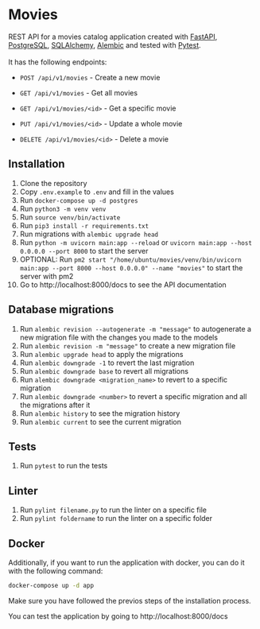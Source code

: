 # Movies
REST API for a movies catalog application created with [FastAPI](https://fastapi.tiangolo.com/), [PostgreSQL](https://www.postgresql.org/), [SQLAlchemy](https://www.sqlalchemy.org/), [Alembic](https://alembic.sqlalchemy.org/) and tested with [Pytest](https://docs.pytest.org/en/stable/).
<br>
<br>
It has the following endpoints:

- `POST /api/v1/movies` - Create a new movie

- `GET /api/v1/movies` - Get all movies

- `GET /api/v1/movies/<id>` - Get a specific movie

- `PUT /api/v1/movies/<id>` - Update a whole movie

- `DELETE /api/v1/movies/<id>` - Delete a movie

## Installation
1. Clone the repository
2. Copy `.env.example` to `.env` and fill in the values
3. Run `docker-compose up -d postgres`
4. Run `python3 -m venv venv`
5. Run `source venv/bin/activate`
6. Run `pip3 install -r requirements.txt`
7. Run migrations with `alembic upgrade head`
8. Run `python -m uvicorn main:app --reload` or `uvicorn main:app --host 0.0.0.0 --port 8000` to start the server
9. OPTIONAL: Run `pm2 start "/home/ubuntu/movies/venv/bin/uvicorn main:app --port 8000 --host 0.0.0.0" --name "movies"` to start the server with pm2
10. Go to <a>http://localhost:8000/docs to see the API documentation

## Database migrations
1. Run `alembic revision --autogenerate -m "message"` to autogenerate a new migration file with the changes you made to the models
2. Run `alembic revision -m "message"` to create a new migration file
3. Run `alembic upgrade head` to apply the migrations
4. Run `alembic downgrade -1` to revert the last migration
5. Run `alembic downgrade base` to revert all migrations
6. Run `alembic downgrade <migration_name>` to revert to a specific migration
7. Run `alembic downgrade <number>` to revert a specific migration and all the migrations after it
8. Run `alembic history` to see the migration history
9. Run `alembic current` to see the current migration

## Tests
1. Run `pytest` to run the tests

## Linter
1. Run `pylint filename.py` to run the linter on a specific file
2. Run `pylint foldername` to run the linter on a specific folder

## Docker
Additionally, if you want to run the application with docker, you can do it with the following command:
```bash
docker-compose up -d app
```
Make sure you have followed the previos steps of the installation process.

You can test the application by going to <a>http://localhost:8000/docs </a>